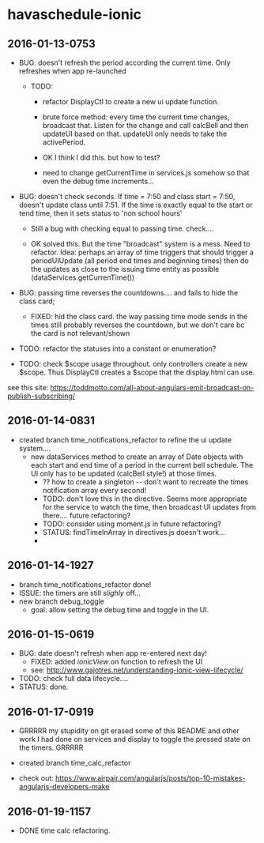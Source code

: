 # havaschedule-ionic

## 2016-01-13-0753
  * BUG:  doesn't refresh the period according the current time.  Only refreshes when app re-launched
    * TODO:
      - refactor DisplayCtl to create a new ui update function.  
      - brute force method:  every time the current time changes, broadcast that.  Listen for the change and
          call calcBell and then updateUI based on that.  updateUI only needs to take the activePeriod.

      - OK I think I did this.  but how to test?
      - need to change getCurrentTime in services.js somehow so that even the debug time increments...

  * BUG:  doesn't check seconds.  If time = 7:50 and class start = 7:50, doesn't update class until 7:51.  If the time is exactly equal to the start or tend time, then it sets status to 'non school hours'
      - Still a bug with checking equal to passing time.  check....

      - OK solved this.  But the time "broadcast" system is a mess.  Need to refactor.  Idea:  perhaps an array of time triggers that should trigger a periodUIUpdate (all period end times and beginning times)  then do the updates as close to the issuing time entity as possible (dataServices.getCurrenTime())

  * BUG:  passing time reverses the countdowns....  and fails to hide the class card;  
    - FIXED:  hid the class card.  the way passing time mode sends in the times still probably reverses the countdown, but we don't care bc the card is not relevant/shown

  * TODO:  refactor the statuses into a constant or enumeration?

  * TODO:   check $scope usage throughout.  only controllers create a new $scope.  Thus DisplayCtl creates a $scope that the display.html can use.

  see this site:  https://toddmotto.com/all-about-angulars-emit-broadcast-on-publish-subscribing/

## 2016-01-14-0831

  * created branch time_notifications_refactor to refine the ui update system....
    - new dataServices method to create an array of Date objects with each start and end time of a period in the current bell schedule.  The UI only has to be updated (calcBell style!) at those times.
      - ?? how to create a singleton -- don't want to recreate the times notification array every second!
      - TODO: don't love this in the directive.  Seems more appropriate for the service to watch the time, then broadcast UI updates from there.... future refactoring?
      - TODO:  consider using moment.js in future refactoring?
      - STATUS:  findTimeInArray in directives.js doesn't work...
      -
## 2016-01-14-1927
  * branch time_notifications_refactor done!  
  * ISSUE: the timers are still *slighly* off...
  * new branch debug_toggle
    - goal:  allow setting the debug time and toggle in the UI.

## 2016-01-15-0619
  * BUG:  date doesn't refresh when app re-entered next day!
    - FIXED:  added $ionicView.$on function to refresh the UI
    - see:  http://www.gajotres.net/understanding-ionic-view-lifecycle/
  * TODO:  check full data lifecycle....  
  * STATUS:  done.  

## 2016-01-17-0919
  * GRRRRR my stupidity on git erased some of this README and other work I had done
    on services and display to toggle the pressed state on the timers.  GRRRRR
  * created branch time_calc_refactor

  * check out:  https://www.airpair.com/angularjs/posts/top-10-mistakes-angularjs-developers-make

## 2016-01-19-1157
  * DONE time calc refactoring.  
